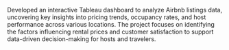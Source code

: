 Developed an interactive Tableau dashboard to analyze Airbnb listings data, uncovering key insights into pricing trends, occupancy rates, and host performance across various locations. The project focuses on identifying the factors influencing rental prices and customer satisfaction to support data-driven decision-making for hosts and travelers.
